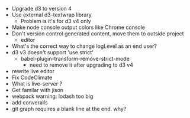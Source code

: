 - Upgrade d3 to version 4
- Use external d3-textwrap library
    - Problem is it's for d3 v4 only
- Make node console output colors like Chrome console
- Don't version control generated content, move them to outside project
    - editor
- What's the correct way to change logLevel as an end user?
- d3 v3 doesn't support 'use strict'
    - babel-plugin-transform-remove-strict-mode
        - need to remove it after upgrading to d3 v4
- rewrite live editor
- Fix CodeClimate
- What is live-server ?
- Get familar with jison
- webpack warning: lodash too big
- add converalls
- git graph requires a blank line at the end. why?
